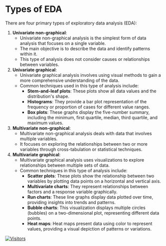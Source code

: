 # Types of EDA

There are four primary types of exploratory data analysis (EDA):

1. **Univariate non-graphical**:
   * Univariate non-graphical analysis is the simplest form of data analysis that focuses on a single variable.
   * The main objective is to describe the data and identify patterns within it.
   * This type of analysis does not consider causes or relationships between variables.
2. **Univariate graphical**:
   * Univariate graphical analysis involves using visual methods to gain a more comprehensive understanding of the data.
   * Common techniques used in this type of analysis include:
     * **Stem-and-leaf plots**: These plots show all data values and the distribution's shape.
     * **Histograms**: They provide a bar plot representation of the frequency or proportion of cases for different value ranges.
     * **Box plots**: These graphs display the five-number summary, including the minimum, first quartile, median, third quartile, and maximum values.
3. **Multivariate non-graphical**:
   * Multivariate non-graphical analysis deals with data that involves multiple variables.
   * It focuses on exploring the relationships between two or more variables through cross-tabulation or statistical techniques.
4. **Multivariate graphical**:
   * Multivariate graphical analysis uses visualizations to explore relationships between multiple sets of data.
   * Common techniques in this type of analysis include:
     * **Scatter plots**: These plots show the relationship between two variables by plotting data points on a horizontal and vertical axis.
     * **Multivariate charts**: They represent relationships between factors and a response variable graphically.
     * **Run charts**: These line graphs display data plotted over time, providing insights into trends and patterns.
     * **Bubble charts**: This visualization displays multiple circles (bubbles) on a two-dimensional plot, representing different data points.
     * **Heat maps**: Heat maps present data using color to represent values, providing a visual depiction of patterns or variations.

[![Visitors](https://api.visitorbadge.io/api/visitors?path=https%3A%2F%2Fgithub.com%2Fdrshahizan\&labelColor=%23697689\&countColor=%23555555\&style=plastic)](https://visitorbadge.io/status?path=https%3A%2F%2Fgithub.com%2Fdrshahizan)
